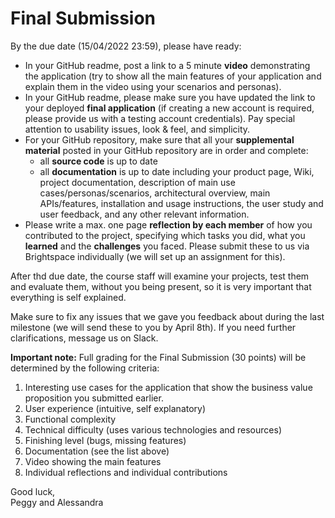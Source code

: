 # Final Submission

By the due date (15/04/2022 23:59), please have ready: 

- In your GitHub readme, post a link to a 5 minute **video** demonstrating the application (try to show all the main features of your application and explain them in the video using your scenarios and personas).   
- In your GitHub readme, please make sure you have updated the link to your deployed **final application** (if creating a new account is required, please provide us with a testing account credentials). Pay special attention to usability issues, look & feel, and simplicity.
- For your GitHub repository, make sure that all your **supplemental material** posted in your GitHub repository are in order and complete:
   - all **source code** is up to date 
   - all **documentation** is up to date including your product page, Wiki, project documentation, description of main use cases/personas/scenarios, architectural overview, main APIs/features, installation and usage instructions, the user study and user feedback, and any other relevant information.
-  Please write a max. one page **reflection by each member** of how you contributed to the project, specifying which tasks you did, what you **learned** and the **challenges** you faced. Please submit these to us via Brightspace individually (we will set up an assignment for this). 

After thd due date, the course staff will examine your projects, test them and evaluate them, without you being present, so it is very important that everything is self explained.

Make sure to fix any issues that we gave you feedback about during the last milestone (we will send these to you by April 8th).  If you need further clarifications, message us on Slack. 

**Important note:** Full grading for the Final Submission (30 points) will be determined by the following criteria:

1. Interesting use cases for the application that show the business value proposition you submitted earlier.  
2. User experience (intuitive, self explanatory)
3. Functional complexity
4. Technical difficulty (uses various technologies and resources)
5. Finishing level (bugs, missing features)
6. Documentation (see the list above) 
7. Video showing the main features
8. Individual reflections and individual contributions

Good luck,  
Peggy and Alessandra
